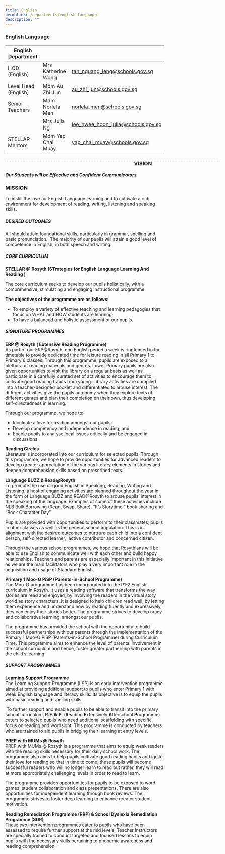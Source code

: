 ```yaml
---
title: English
permalink: /departments/english-language/
description: ""
---
```

### English Language

| English Department |  | |
| -------- | -------- | -------- |
| HOD (English) | Mrs Katherine Wong | tan_nguang_leng@schools.gov.sg |
| Level Head (English) | Mdm Au Zhi Jun| au_zhi_jun@schools.gov.sg |
| Senior Teachers | Mdm Norlela Men | norlela_men@schools.gov.sg |
|  | Mrs Julia Ng | lee_hwee_hoon_julia@schools.gov.sg |
| STELLAR Mentors | Mdm Yap Chai Muay | yap_chai_muay@schools.gov.sg |


<div style="line-height: 19.6px; width: 408px; float: left;"><div style="margin-top: 8px; margin-bottom: 8px; line-height: 19.6px; width: 680px; border-bottom: 1px dashed rgb(204, 204, 204); height: 1px; clear: both;"></div></div>

### VISION
	
***Our Students will be Effective and Confident Communicators***

### MISSION  
To instill the love for English Language learning and to cultivate a rich environment for development of reading, writing, listening and speaking skills.

##### DESIRED OUTCOMES <br>

All should attain foundational skills, particularly in grammar, spelling and basic pronunciation.  The majority of our pupils will attain a good level of competence in English, in both speech and writing.

##### CORE CURRICULUM <br>

**STELLAR @ Rosyth (STrategies for English Language Learning And Reading )** <br>

The core curriculum seeks to develop our pupils holistically, with a comprehensive, stimulating and engaging instructional programme.

**The objectives of the programme are as follows:**

* To employ a variety of effective teaching and learning pedagogies that focus on WHAT and HOW students are learning;
* To have a balanced and holistic assessment of our pupils.

##### SIGNATURE PROGRAMMES<br>

**ERP @ Rosyth ( Extensive Reading Programme)** <br>
As part of our ERP@Rosyth, one English period a week is ringfenced in the timetable to provide dedicated time for leisure reading in all Primary 1 to Primary 6 classes. Through this programme, pupils are exposed to a plethora of reading materials and genres. Lower Primary pupils are also given opportunities to visit the library on a regular basis as well as participate in a carefully curated set of activities to encourage them to cultivate good reading habits from young. Library activities are compiled into a teacher-designed booklet and differentiated to arouse interest. The different activities give the pupils autonomy when they explore texts of different genres and plan their completion on their own, thus developing self-directedness in learning.

Through our programme, we hope to:
* Inculcate a love for reading amongst our pupils;
* Develop competency and independence in reading; and
* Enable pupils to analyse local issues critically and be engaged in discussions.

**Reading Circles** <br>
Literature is incorporated into our curriculum for selected pupils. Through this programme, we hope to provide opportunities for advanced readers to develop greater appreciation of the various literary elements in stories and deepen comprehension skills based on prescribed texts.

**Language BUZZ & Read@Rosyth** <br>
To promote the use of good English in Speaking, Reading, Writing and Listening, a host of engaging activities are planned throughout the year in the form of Language BUZZ and READ@Rosyth to arouse pupils’ interest in the speaking of the language. Examples of some of these activities include NLB Bulk Borrowing (Read, Swap, Share), “It’s Storytime!” book sharing and “Book Character Day”.

Pupils are provided with opportunities to perform to their classmates, pupils in other classes as well as the general school population. This is in alignment with the desired outcomes to nurtrure each child into a confident person, self-directed learner,  active contributor and concerned citizen.

Through the various school programmes, we hope that Rosythians will be able to use English to communicate well with each other and build happy relationships. Teachers and parents are especially important in this initiative as we are the main facilitators who play a very important role in the acquisition and usage of Standard English.

**Primary 1 Moo-O PiSP (Parents-in-School Programme)** <br>
The Moo-O programme has been incorporated into the P1-2 English curriculum in Rosyth. It uses a reading software that transforms the way stories are read and enjoyed, by involving the readers in the virtual story world as story characters. It is designed to help children read well, by letting them experience and understand how by reading fluently and expressively, they can enjoy their stories better. The programme strives to develop oracy  and collaborative learning  amongst our pupils.

The programme has provided the school with the opportunity to build successful partnerships with our parents through the implementation of the Primary 1 Moo-O PiSP (Parents-in-School Programme) during Curriculum Time. This programme aims to enhance the level of parental involvement in the school curriculum and hence, foster greater partnership with parents in the child’s learning.

##### SUPPORT PROGRAMMES<br>

**Learning Support Programme**<br>
The Learning Support Programme (LSP) is an early intervention programme aimed at providing additional support to pupils who enter Primary 1 with weak English language and literacy skills. Its objective is to equip the pupils with basic reading and spelling skills.

 To further support and enable pupils to be able to transit into the primary school curriculum, **R.E.A.P**. (**R**eading **E**xtensively **A**fterschool **P**rogramme) caters to selected pupils who need additional scaffolding with specific focus on reading and wordsight. This programme is conducted by teachers who are trained to aid pupils in bridging their learning at entry levels.

**PREP with MUMs @ Rosyth**<br>
PREP with MUMs @ Rosyth is a programme that aims to equip weak readers with the reading skills necessary for their daily school work. The programme also aims to help pupils cultivate good reading habits and ignite their love for reading so that in time to come, these pupils will become successful readers who will no longer learn to read but rather, they will read at more appropriately challenging levels in order to read to learn.

The programme provides opportunities for pupils to be exposed to word games, student collaboration and class presentations. There are also opportunities for independent learning through book reviews. The programme strives to foster deep learning to enhance greater student motivation.

**Reading Remediation Programme (RRP) & School Dyslexia Remediation Programme (SDR)**<br>
These two intervention programmes cater to pupils who have been assessed to require further support at the mid levels. Teacher instructors are specially trained to conduct targeted and focused lessons to equip pupils with the necessary skills pertaining to phonemic awareness and reading comprehension.
